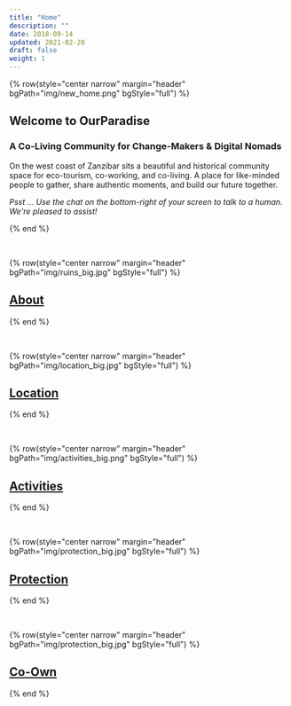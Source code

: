 ```yaml
---
title: "Home"
description: ""
date: 2018-09-14
updated: 2021-02-20
draft: false
weight: 1
---
```


<!-- section 1 -->

{% row(style="center narrow" margin="header" bgPath="img/new_home.png" bgStyle="full") %} 

## Welcome to OurParadise
 
### A Co-Living Community for Change-Makers & Digital Nomads

On the west coast of Zanzibar sits a beautiful and historical community space for eco-tourism, co-working, and co-living. A place for like-minded people to gather, share authentic moments, and build our future together.

*Psst ... Use the chat on the bottom-right of your screen to talk to a human. We're pleased to assist!*

{% end %}

<br>

{% row(style="center narrow" margin="header" bgPath="img/ruins_big.jpg" bgStyle="full") %} 

## [About](/about)

{% end %}

<br>

{% row(style="center narrow" margin="header" bgPath="img/location_big.jpg" bgStyle="full") %} 

## [Location](/location)

{% end %}

<br>

{% row(style="center narrow" margin="header" bgPath="img/activities_big.png" bgStyle="full") %} 

## [Activities](/activities)

{% end %}

<br>

{% row(style="center narrow" margin="header" bgPath="img/protection_big.jpg" bgStyle="full") %} 

## [Protection](/protection)

{% end %}

<br>

{% row(style="center narrow" margin="header" bgPath="img/protection_big.jpg" bgStyle="full") %} 

## [Co-Own](/action)

{% end %}
